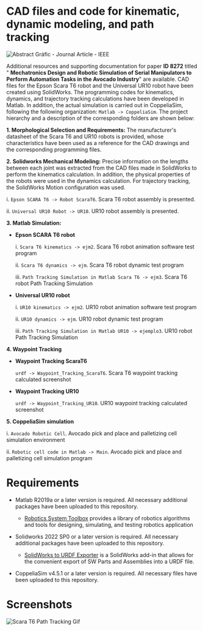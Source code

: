 # CAD files and code for kinematic, dynamic modeling, and path tracking
![Abstract Gráfic - Journal Article - IEEE](https://github.com/cparedes23/PaperID_8272/assets/134640332/43448aa1-b740-43a0-989f-4d2693ab98f8)

Additional resources and supporting documentation for paper **ID 8272** titled " **Mechatronics Design and Robotic Simulation of Serial Manipulators to Perform Automation Tasks in the Avocado Industry**" are available. CAD files for the Epson Scara T6 robot and the Universal UR10 robot have been created using SolidWorks. The programming codes for kinematics, dynamics, and trajectory tracking calculations have been developed in Matlab. In addition, the actual simulation is carried out in CoppeliaSim, following the following organization: `Matlab -> CoppeliaSim`. The project hierarchy and a description of the corresponding folders are shown below:

**1. Morphological Selection and Requirements:** The manufacturer's datasheet of the Scara T6 and UR10 robots is provided, whose characteristics have been used as a reference for the CAD drawings and the corresponding programming files.

**2. Solidworks Mechanical Modeling:** Precise information on the lengths between each joint was extracted from the CAD files made in SolidWorks to perform the kinematics calculation. In addition, the physical properties of the robots were used in the dynamics calculation. For trajectory tracking, the SolidWorks Motion configuration was used.

i. `Epson SCARA T6 -> Robot ScaraT6`. Scara T6 robot assembly is presented.

ii. `Universal UR10 Robot -> UR10`. UR10 robot assembly is presented.

**3. Matlab Simulation:** 
- **Epson SCARA T6 robot**
  
  i. `Scara T6 kinematics -> ejm2`. Scara T6 robot animation software test program

  ii. `Scara T6 dynamics -> ejm`. Scara T6 robot dynamic test program

  iii. `Path Tracking Simulation in Matlab Scara T6 -> ejm3`. Scara T6 robot Path Tracking Simulation

- **Universal UR10 robot**
  
  i. `UR10 kinematics -> ejm2`. UR10 robot animation software test program
  
  ii. `UR10 dynamics -> ejm`. UR10 robot dynamic test program
  
  iii. `Path Tracking Simulation in Matlab UR10 -> ejemplo3`. UR10 robot Path Tracking Simulation

**4. Waypoint Tracking**
- **Waypoint Tracking ScaraT6**
  
  `urdf -> Waypoint_Tracking_ScaraT6`. Scara T6 waypoint tracking calculated screenshot

- **Waypoint Tracking UR10**
  
  `urdf -> Waypoint_Tracking_UR10`. UR10 waypoint tracking calculated screenshot

**5. CoppeliaSim simulation**

i. `Avocado Robotic Cell`.  Avocado pick and place and palletizing cell simulation environment

ii. `Robotic cell code in Matlab -> Main`. Avocado pick and place and palletizing cell simulation program

# Requirements
- Matlab R2019a or a later version is required. All necessary additional packages have been uploaded to this repository.
	- [Robotics System Toolbox](https://es.mathworks.com/products/robotics.html) provides a library of robotics algorithms and tools for designing, simulating, and testing robotics application

- Solidworks 2022 SP0 or a later version is required. All necessary additional packages have been uploaded to this repository.
	- [SolidWorks to URDF Exporter](http://wiki.ros.org/sw_urdf_exporter) is a SolidWorks add-in that allows for the convenient export of SW Parts and Assemblies into a URDF file.

- CoppeliaSim v4.5.1 or a later version is required. All necessary files have been uploaded to this repository.

# Screenshots
  
![Scara T6 Path Tracking Gif](https://github.com/cparedes23/PaperID_8272/assets/134640332/ae13d81d-6951-49fe-8194-bd8a573fb29a)



